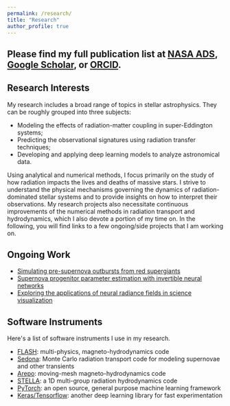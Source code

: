 ```yaml
---
permalink: /research/
title: "Research"
author_profile: true
---
```


## Please find my full publication list at [NASA ADS](https://ui.adsabs.harvard.edu/user/libraries/tbxiKajfTsSjDC7Ir7sZxA), [Google Scholar](https://scholar.google.com/citations?user=nGVc2BAAAAAJ&hl=en), or [ORCID](http://orcid.org/0000-0002-6543-2993).

## Research Interests 
My research includes a broad range of topics in stellar astrophysics. They can be roughly grouped into three subjects:
- Modeling the effects of radiation-matter coupling in super-Eddington systems;
- Predicting the observational signatures using radiation transfer techniques;
- Developing and applying deep learning models to analyze astronomical data. 

Using analytical and numerical methods, I focus primarily on the study of how radiation impacts the lives and deaths of massive stars. I strive to understand the physical mechanisms governing the dynamics of radiation-dominated stellar systems and to provide insights on how to interpret their observations. My research projects also necessitate continuous improvements of the numerical methods in radiation transport and hydrodynamics, which I also devote a portion of my time on.
In the following, you will find links to a few ongoing/side projects that I am working on.

## Ongoing Work
- [Simulating pre-supernova outbursts from red supergiants](https://bthtsang.github.io/rsg-outbursts/)
- [Supernova progenitor parameter estimation with invertible neural networks](https://bthtsang.github.io/inn4iip/)
- [Exploring the applications of neural radiance fields in science visualization](https://bthtsang.github.io/nerf/)

## Software Instruments
Here's a list of software instruments I use in my research. 
- [FLASH](https://flash.rochester.edu/site/): multi-physics, magneto-hydrodynamics code
- [Sedona](https://ui.adsabs.harvard.edu/abs/2006ApJ...651..366K/abstract): Monte Carlo radiation transport code for modeling supernovae and other transients
- [Arepo](https://arepo-code.org/about-arepo): moving-mesh magneto-hydrodynamics code
- [STELLA](http://www.ascl.net/1108.013): a 1D multi-group radiation hydrodynamics code
- [PyTorch](https://pytorch.org/): an open source, general purpose machine learning framework
- [Keras/Tensorflow](https://keras.io/about/): another deep learning library for fast experimentation
